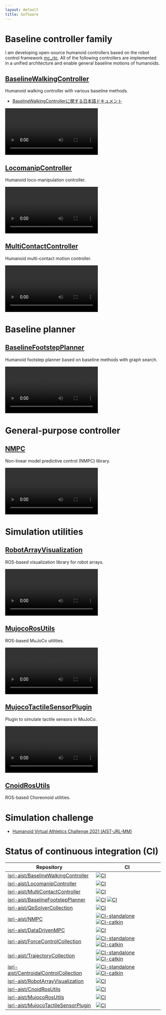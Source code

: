 ```yaml
---
layout: default
title: Software
---
```


# Baseline controller family

I am developing open-source humanoid controllers based on the robot control framework [mc_rtc](https://jrl-umi3218.github.io/mc_rtc/).
All of the following controllers are implemented in a unified architecture and enable general baseline motions of humanoids.

## [BaselineWalkingController](https://github.com/isri-aist/BaselineWalkingController)

Humanoid walking controller with various baseline methods.

- [BaselineWalkingControllerに関する日本語ドキュメント](https://gist.github.com/mmurooka/32324ade4ce07d49ae4810c74b235f02)

<video src="https://user-images.githubusercontent.com/6636600/201510077-5be6ab58-9671-413a-93c4-9b84caf9735e.mp4" controls="controls" style="max-width: 640px;">
</video>
<br/>

## [LocomanipController](https://github.com/isri-aist/LocomanipController)

Humanoid loco-manipulation controller.

<video src="https://user-images.githubusercontent.com/6636600/213716066-9f17af4c-4c75-44f7-be30-eb9ba92f4103.mp4" controls="controls" style="max-width: 640px;">
</video>
<br/>

## [MultiContactController](https://github.com/isri-aist/MultiContactController)

Humanoid multi-contact motion controller.

<video src="https://user-images.githubusercontent.com/6636600/220029546-ef3d5e66-c06d-417e-aac3-27832299f216.mp4" controls="controls" style="max-width: 640px;">
</video>
<br/>

# Baseline planner

## [BaselineFootstepPlanner](https://github.com/isri-aist/BaselineFootstepPlanner)

Humanoid footstep planner based on baseline methods with graph search.

<video src="https://user-images.githubusercontent.com/6636600/187672008-fb93fb0e-5ec0-4054-a31d-68ce6c884005.mp4" controls="controls" style="max-width: 640px;">
</video>
<br/>

# General-purpose controller

## [NMPC](https://github.com/isri-aist/NMPC)

Non-linear model predictive control (NMPC) library.

<video src="https://github.com/isri-aist/NMPC/assets/6636600/02f64c91-88aa-42d8-abfd-f8062d7406e9" controls="controls" style="max-width: 640px;">
</video>
<br/>

# Simulation utilities

## [RobotArrayVisualization](https://github.com/isri-aist/RobotArrayVisualization)

ROS-based visualization library for robot arrays.

<video src="https://github.com/isri-aist/RobotArrayVisualization/assets/6636600/4eae6e07-738d-490e-b254-1b02bcb04e8c" controls="controls" style="max-width: 640px;">
</video>
<br/>

## [MujocoRosUtils](https://github.com/isri-aist/MujocoRosUtils)

ROS-based MuJoCo utilities.

<video src="https://github.com/isri-aist/MujocoRosUtils/assets/6636600/6cc3bc6c-113d-4a1d-97f5-d75b1000fc8a" controls="controls" style="max-width: 640px;">
</video>
<br/>

## [MujocoTactileSensorPlugin](https://github.com/isri-aist/MujocoTactileSensorPlugin)

Plugin to simulate tactile sensors in MuJoCo.

<video src="https://github.com/isri-aist/MujocoTactileSensorPlugin/assets/6636600/840652c9-fd7f-472b-9402-442b5498d862" controls="controls" style="max-width: 640px;">
</video>
<br/>

## [CnoidRosUtils](https://github.com/isri-aist/CnoidRosUtils)

ROS-based Choreonoid utilities.

# Simulation challenge

- [Humanoid Virtual Athletics Challenge 2021 (AIST-JRL-MM)](https://www.youtube.com/watch?v=shfvDk8zplg&list=PL_MvP6ejFrHu0oTEY-iSzhu6t8Nmu5l-s)

# Status of continuous integration (CI)

| Repository | CI |
| --- | --- |
| [isri-aist/BaselineWalkingController](https://github.com/isri-aist/BaselineWalkingController) | [![CI](https://github.com/isri-aist/BaselineWalkingController/actions/workflows/ci.yaml/badge.svg)](https://github.com/isri-aist/BaselineWalkingController/actions/workflows/ci.yaml) |
| [isri-aist/LocomanipController](https://github.com/isri-aist/LocomanipController) | [![CI](https://github.com/isri-aist/LocomanipController/actions/workflows/ci.yaml/badge.svg)](https://github.com/isri-aist/LocomanipController/actions/workflows/ci.yaml) |
| [isri-aist/MultiContactController](https://github.com/isri-aist/MultiContactController) | [![CI](https://github.com/isri-aist/MultiContactController/actions/workflows/ci.yaml/badge.svg)](https://github.com/isri-aist/MultiContactController/actions/workflows/ci.yaml) |
| [isri-aist/BaselineFootstepPlanner](https://github.com/isri-aist/BaselineFootstepPlanner) | [![CI](https://github.com/isri-aist/BaselineFootstepPlanner/actions/workflows/ci-standalone.yaml/badge.svg)](https://github.com/isri-aist/BaselineFootstepPlanner/actions/workflows/ci-standalone.yaml) [![CI](https://github.com/isri-aist/BaselineFootstepPlanner/actions/workflows/ci-catkin.yaml/badge.svg)](https://github.com/isri-aist/BaselineFootstepPlanner/actions/workflows/ci-catkin.yaml) |
| [isri-aist/QpSolverCollection](https://github.com/isri-aist/QpSolverCollection) | [![CI](https://github.com/isri-aist/QpSolverCollection/actions/workflows/ci.yaml/badge.svg)](https://github.com/isri-aist/QpSolverCollection/actions/workflows/ci.yaml) |
| [isri-aist/NMPC](https://github.com/isri-aist/NMPC) | [![CI-standalone](https://github.com/isri-aist/NMPC/actions/workflows/ci-standalone.yaml/badge.svg)](https://github.com/isri-aist/NMPC/actions/workflows/ci-standalone.yaml) [![CI-catkin](https://github.com/isri-aist/NMPC/actions/workflows/ci-catkin.yaml/badge.svg)](https://github.com/isri-aist/NMPC/actions/workflows/ci-catkin.yaml) |
| [isri-aist/DataDrivenMPC](https://github.com/isri-aist/DataDrivenMPC) | [![CI](https://github.com/isri-aist/DataDrivenMPC/actions/workflows/ci.yaml/badge.svg)](https://github.com/isri-aist/DataDrivenMPC/actions/workflows/ci.yaml) |
| [isri-aist/ForceControlCollection](https://github.com/isri-aist/ForceControlCollection) | [![CI-standalone](https://github.com/isri-aist/ForceControlCollection/actions/workflows/ci-standalone.yaml/badge.svg)](https://github.com/isri-aist/ForceControlCollection/actions/workflows/ci-standalone.yaml) [![CI-catkin](https://github.com/isri-aist/ForceControlCollection/actions/workflows/ci-catkin.yaml/badge.svg)](https://github.com/isri-aist/ForceControlCollection/actions/workflows/ci-catkin.yaml) |
| [isri-aist/TrajectoryCollection](https://github.com/isri-aist/TrajectoryCollection) | [![CI-standalone](https://github.com/isri-aist/TrajectoryCollection/actions/workflows/ci-standalone.yaml/badge.svg)](https://github.com/isri-aist/TrajectoryCollection/actions/workflows/ci-standalone.yaml) [![CI-catkin](https://github.com/isri-aist/TrajectoryCollection/actions/workflows/ci-catkin.yaml/badge.svg)](https://github.com/isri-aist/TrajectoryCollection/actions/workflows/ci-catkin.yaml) |
| [isri-aist/CentroidalControlCollection](https://github.com/isri-aist/CentroidalControlCollection) | [![CI-standalone](https://github.com/isri-aist/CentroidalControlCollection/actions/workflows/ci-standalone.yaml/badge.svg)](https://github.com/isri-aist/CentroidalControlCollection/actions/workflows/ci-standalone.yaml) [![CI-catkin](https://github.com/isri-aist/CentroidalControlCollection/actions/workflows/ci-catkin.yaml/badge.svg)](https://github.com/isri-aist/CentroidalControlCollection/actions/workflows/ci-catkin.yaml) |
| [isri-aist/RobotArrayVisualization](https://github.com/isri-aist/RobotArrayVisualization) | [![CI](https://github.com/isri-aist/RobotArrayVisualization/actions/workflows/ci.yaml/badge.svg)](https://github.com/isri-aist/RobotArrayVisualization/actions/workflows/ci.yaml) |
| [isri-aist/CnoidRosUtils](https://github.com/isri-aist/CnoidRosUtils) | [![CI](https://github.com/isri-aist/CnoidRosUtils/actions/workflows/ci.yaml/badge.svg)](https://github.com/isri-aist/CnoidRosUtils/actions/workflows/ci.yaml) |
| [isri-aist/MujocoRosUtils](https://github.com/isri-aist/MujocoRosUtils) | [![CI](https://github.com/isri-aist/MujocoRosUtils/actions/workflows/ci.yaml/badge.svg)](https://github.com/isri-aist/MujocoRosUtils/actions/workflows/ci.yaml) |
| [isri-aist/MujocoTactileSensorPlugin](https://github.com/isri-aist/MujocoTactileSensorPlugin) | [![CI](https://github.com/isri-aist/MujocoTactileSensorPlugin/actions/workflows/ci.yaml/badge.svg)](https://github.com/isri-aist/MujocoTactileSensorPlugin/actions/workflows/ci.yaml) |
